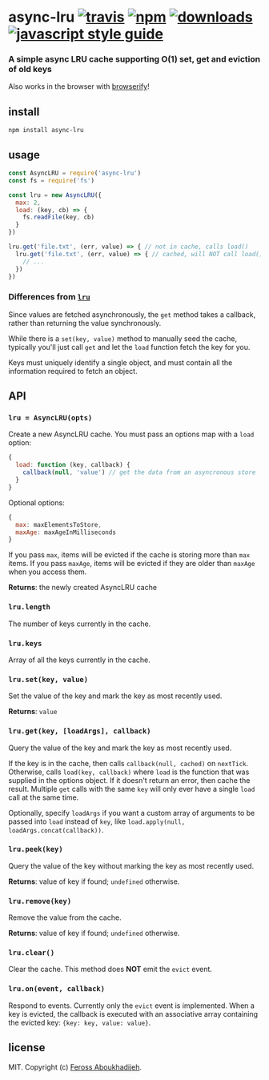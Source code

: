 # async-lru [![travis][travis-image]][travis-url] [![npm][npm-image]][npm-url] [![downloads][downloads-image]][downloads-url] [![javascript style guide][standard-image]][standard-url]

[travis-image]: https://img.shields.io/travis/feross/async-lru/master.svg
[travis-url]: https://travis-ci.org/feross/async-lru
[npm-image]: https://img.shields.io/npm/v/async-lru.svg
[npm-url]: https://npmjs.org/package/async-lru
[downloads-image]: https://img.shields.io/npm/dm/async-lru.svg
[downloads-url]: https://npmjs.org/package/async-lru
[standard-image]: https://img.shields.io/badge/code_style-standard-brightgreen.svg
[standard-url]: https://standardjs.com

### A simple async LRU cache supporting O(1) set, get and eviction of old keys

Also works in the browser with [browserify](http://browserify.org/)!

## install

```
npm install async-lru
```

## usage

```js
const AsyncLRU = require('async-lru')
const fs = require('fs')

const lru = new AsyncLRU({
  max: 2,
  load: (key, cb) => {
    fs.readFile(key, cb)
  }
})

lru.get('file.txt', (err, value) => { // not in cache, calls load()
  lru.get('file.txt', (err, value) => { // cached, will NOT call load()
    // ...
  })
})
```

### Differences from [`lru`](https://www.npmjs.com/package/lru)

Since values are fetched asynchronously, the `get` method takes a callback, rather
than returning the value synchronously.

While there is a `set(key, value)` method to manually seed the cache, typically
you'll just call `get` and let the `load` function fetch the key for you.

Keys must uniquely identify a single object, and must contain all the information
required to fetch an object.

## API

### `lru = AsyncLRU(opts)`

Create a new AsyncLRU cache. You must pass an options map with a `load` option:

```js
{
  load: function (key, callback) {
    callback(null, 'value') // get the data from an asyncronous store
  }
}
```

Optional options:

```js
{
  max: maxElementsToStore,
  maxAge: maxAgeInMilliseconds
}
```

If you pass `max`, items will be evicted if the cache is storing more than `max` items.
If you pass `maxAge`, items will be evicted if they are older than `maxAge` when you access them.

**Returns**: the newly created AsyncLRU cache

### `lru.length`

The number of keys currently in the cache.

### `lru.keys`

Array of all the keys currently in the cache.

### `lru.set(key, value)`

Set the value of the key and mark the key as most recently used.

**Returns**: `value`

### `lru.get(key, [loadArgs], callback)`

Query the value of the key and mark the key as most recently used.

If the key is in the cache, then calls `callback(null, cached)` on `nextTick`.
Otherwise, calls `load(key, callback)` where `load` is the function that was
supplied in the options object. If it doesn't return an error, then cache the
result. Multiple `get` calls with the same `key` will only ever have a single
`load` call at the same time.

Optionally, specify `loadArgs` if you want a custom array of arguments to be passed
into `load` instead of `key`, like `load.apply(null, loadArgs.concat(callback))`.

### `lru.peek(key)`

Query the value of the key without marking the key as most recently used.

**Returns**: value of key if found; `undefined` otherwise.

### `lru.remove(key)`

Remove the value from the cache.

**Returns**: value of key if found; `undefined` otherwise.

### `lru.clear()`

Clear the cache. This method does **NOT** emit the `evict` event.

### `lru.on(event, callback)`

Respond to events. Currently only the `evict` event is implemented. When a key is
evicted, the callback is executed with an associative array containing the evicted
key: `{key: key, value: value}`.

## license

MIT. Copyright (c) [Feross Aboukhadijeh](http://feross.org).
